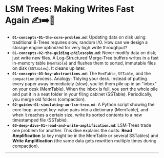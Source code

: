 # LSM Trees: Making Writes Fast Again ✍️➡️🌳


* **`01-concepts-01-the-core-problem.md`**: Updating data on disk using traditional B-Trees requires slow, random I/O. How can we design a storage engine optimized for very high write throughput?
* **`01-concepts-02-the-guiding-philosophy.md`**: Never modify data on disk; just write new files. A Log-Structured Merge-Tree buffers writes in a fast in-memory table (`MemTable`) and flushes them to sorted, immutable files on disk (`SSTables`). It cleans up later.
* **`01-concepts-03-key-abstractions.md`**: The `MemTable`, `SSTable`, and the `compaction` process. Analogy: Tidying your desk. Instead of putting every paper away immediately (slow), you let them pile up in an "inbox" on your desk (MemTable). When the inbox is full, you sort the whole pile and put it in a neat folder in your filing cabinet (SSTable). Periodically, you merge old folders (compaction).
* **`02-guides-01-simulating-an-lsm-tree.md`**: A Python script showing the core loop: accept key-value pairs into a dictionary (MemTable), and when it reaches a certain size, write its sorted contents to a new timestamped file (SSTable).
* **`03-deep-dive-01-read-and-write-amplification.md`**: LSM-Trees trade one problem for another. This dive explains the costs: **Read Amplification** (a key might be in the MemTable or several SSTables) and **Write Amplification** (the same data gets rewritten multiple times during compaction).

---
